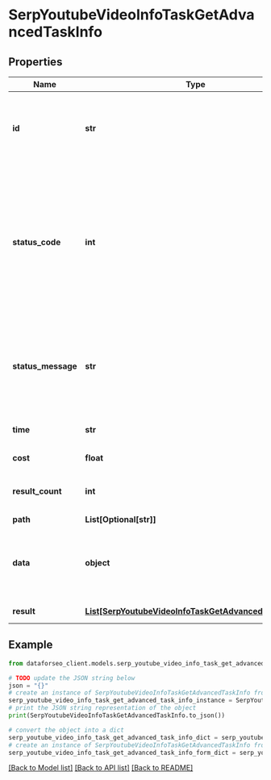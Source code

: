 # SerpYoutubeVideoInfoTaskGetAdvancedTaskInfo


## Properties

Name | Type | Description | Notes
------------ | ------------- | ------------- | -------------
**id** | **str** | task identifier unique task identifier in our system in the UUID format | [optional] 
**status_code** | **int** | status code of the task generated by DataForSEO, can be within the following range: 10000-60000 you can find the full list of the response codes here | [optional] 
**status_message** | **str** | informational message of the task you can find the full list of general informational messages here | [optional] 
**time** | **str** | execution time, seconds | [optional] 
**cost** | **float** | total tasks cost, USD | [optional] 
**result_count** | **int** | number of elements in the result array | [optional] 
**path** | **List[Optional[str]]** | URL path | [optional] 
**data** | **object** | contains the same parameters that you specified in the POST request | [optional] 
**result** | [**List[SerpYoutubeVideoInfoTaskGetAdvancedResultInfo]**](SerpYoutubeVideoInfoTaskGetAdvancedResultInfo.md) | array of results | [optional] 

## Example

```python
from dataforseo_client.models.serp_youtube_video_info_task_get_advanced_task_info import SerpYoutubeVideoInfoTaskGetAdvancedTaskInfo

# TODO update the JSON string below
json = "{}"
# create an instance of SerpYoutubeVideoInfoTaskGetAdvancedTaskInfo from a JSON string
serp_youtube_video_info_task_get_advanced_task_info_instance = SerpYoutubeVideoInfoTaskGetAdvancedTaskInfo.from_json(json)
# print the JSON string representation of the object
print(SerpYoutubeVideoInfoTaskGetAdvancedTaskInfo.to_json())

# convert the object into a dict
serp_youtube_video_info_task_get_advanced_task_info_dict = serp_youtube_video_info_task_get_advanced_task_info_instance.to_dict()
# create an instance of SerpYoutubeVideoInfoTaskGetAdvancedTaskInfo from a dict
serp_youtube_video_info_task_get_advanced_task_info_form_dict = serp_youtube_video_info_task_get_advanced_task_info.from_dict(serp_youtube_video_info_task_get_advanced_task_info_dict)
```
[[Back to Model list]](../README.md#documentation-for-models) [[Back to API list]](../README.md#documentation-for-api-endpoints) [[Back to README]](../README.md)


